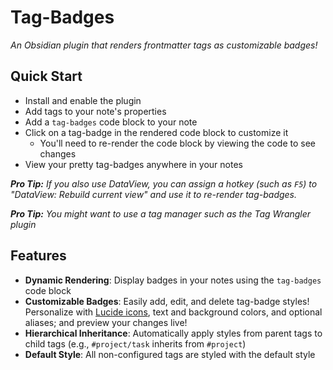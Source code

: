# Tag-Badges
_An Obsidian plugin that renders frontmatter tags as customizable badges!_

## Quick Start

- Install and enable the plugin
- Add tags to your note's properties
- Add a `tag-badges` code block to your note
- Click on a tag-badge in the rendered code block to customize it
	- You'll need to re-render the code block by viewing the code to see changes
- View your pretty tag-badges anywhere in your notes

_**Pro Tip:** If you also use DataView, you can assign a hotkey (such as `F5`) to "DataView: Rebuild current view" and use it to re-render tag-badges._

_**Pro Tip:** You might want to use a tag manager such as the Tag Wrangler plugin_

## Features

- **Dynamic Rendering**: Display badges in your notes using the `tag-badges` code block
- **Customizable Badges**: Easily add, edit, and delete tag-badge styles! Personalize with [Lucide icons](https://lucide.dev/icons/), text and background colors, and optional aliases; and preview your changes live!
- **Hierarchical Inheritance**: Automatically apply styles from parent tags to child tags (e.g., `#project/task` inherits from `#project`)
- **Default Style**: All non-configured tags are styled with the default style
